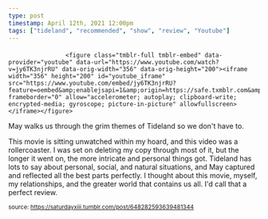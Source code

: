 ```yaml
---
type: post
timestamp: April 12th, 2021 12:00pm
tags: ["tideland", "recommended", "show", "review", "Youtube"]
---
```

####
                    <figure class="tmblr-full tmblr-embed" data-provider="youtube" data-url="https://www.youtube.com/watch?v=jy6TK3njrRU" data-orig-width="356" data-orig-height="200"><iframe width="356" height="200" id="youtube_iframe" src="https://www.youtube.com/embed/jy6TK3njrRU?feature=oembed&amp;enablejsapi=1&amp;origin=https://safe.txmblr.com&amp;wmode=opaque" frameborder="0" allow="accelerometer; autoplay; clipboard-write; encrypted-media; gyroscope; picture-in-picture" allowfullscreen></iframe></figure>
May walks us through the grim themes of Tideland so we don't have to.

This movie is sitting unwatched within my hoard, and this video was a rollercoaster.  I was set on deleting my copy through most of it, but the longer it went on, the more intricate and personal things got.  Tideland has lots to say about personal, social, and natural situations, and May captured and reflected all the best parts perfectly.  I thought about this movie, myself, my relationships, and the greater world that contains us all.  I'd call that a perfect review.

                
                
                
                
                
                
                                
<small>source: https://saturdayxiii.tumblr.com/post/648282593639481344</small>